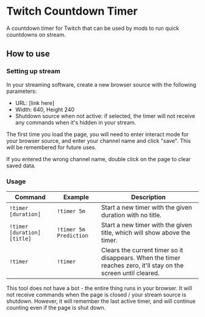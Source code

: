 # Twitch Countdown Timer

A countdown timer for Twitch that can be used by mods to run quick countdowns on stream.

## How to use

### Setting up stream

In your streaming software, create a new browser source with the following parameters: 

- URL: [link here]
- Width: 640, Height 240
- Shutdown source when not active: if selected, the timer will not receive any commands when it's hidden in your stream.

The first time you load the page, you will need to enter interact mode for your browser source, and enter your channel name and click "save". This will be remembered for future uses. 

If you entered the wrong channel name, double click on the page to clear saved data.

### Usage

| Command                     | Example                | Description                                                                                                     |
| --------------------------- | ---------------------- | --------------------------------------------------------------------------------------------------------------- |
| `!timer [duration]`         | `!timer 5m`            | Start a new timer with the given duration with no title.                                                        |
| `!timer [duration] [title]` | `!timer 5m Prediction` | Start a new timer with the given title, which will show above the timer.                                        |
| `!timer`                    | `!timer`               | Clears the current timer so it disappears. When the timer reaches zero, it'll stay on the screen until cleared. |

This tool does not have a bot - the entire thing runs in your browser. It will not receive commands when the page is closed / your stream source is shutdown. However, it will remember the last active timer, and will continue counting even if the page is shut down.